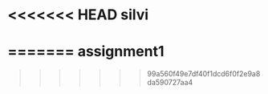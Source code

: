 <<<<<<< HEAD
silvi
=====
=======
assignment1
===========
>>>>>>> 99a560f49e7df40f1dcd6f0f2e9a8da590727aa4
